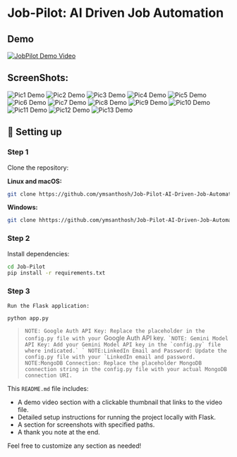 # Job-Pilot: AI Driven Job Automation

## Demo

[![JobPilot Demo Video](./JobPilot_Video/JobPilot_Demo_Thumbnail.png "JobPilot Demo Video")](./JobPilot_Video/JobPilot_Demo.mp4)


## ScreenShots:

![Pic1 Demo](./static/assets/JobPilot_Images/1.png "Pic 1 Demo")
![Pic2 Demo](./static/assets/JobPilot_Images/2.png "Pic 2 Demo")
![Pic3 Demo](./static/assets/JobPilot_Images/3.png "Pic 3 Demo")
![Pic4 Demo](./static/assets/JobPilot_Images/4.png "Pic 4 Demo")
![Pic5 Demo](./static/assets/JobPilot_Images/5.png "Pic 5 Demo")
![Pic6 Demo](./static/assets/JobPilot_Images/6.png "Pic 6 Demo")
![Pic7 Demo](./static/assets/JobPilot_Images/7.png "Pic 7 Demo")
![Pic8 Demo](./static/assets/JobPilot_Images/8.png "Pic 8 Demo")
![Pic9 Demo](./static/assets/JobPilot_Images/9.png "Pic 9 Demo")
![Pic10 Demo](./static/assets/JobPilot_Images/10.png "Pic 10 Demo")
![Pic11 Demo](./static/assets/JobPilot_Images/11.png "Pic 11 Demo")
![Pic12 Demo](./static/assets/JobPilot_Images/12.png "Pic 12 Demo")
![Pic13 Demo](./static/assets/JobPilot_Images/13.png "Pic 13 Demo")

## 🔧 Setting up

### Step 1

Clone the repository:

**Linux and macOS:**

```bash
git clone https://github.com/ymsanthosh/Job-Pilot-AI-Driven-Job-Automation.git
```

**Windows:**

```bash
git clone hhttps://github.com/ymsanthosh/Job-Pilot-AI-Driven-Job-Automation.git

```

### Step 2

Install dependencies:

```bash
cd Job-Pilot
pip install -r requirements.txt
```
### Step 3

```bash
Run the Flask application:

python app.py

```

> `NOTE: Google Auth API Key: Replace the placeholder in the config.py file with your `Google Auth API key.``
> `NOTE: Gemini Model API Key: Add your Gemini Model API key in the `config.py` file where indicated.`
>` NOTE:LinkedIn Email and Password: Update the config.py file with your `LinkedIn email and password.``
> `NOTE:MongoDB Connection: Replace the placeholder MongoDB connection string in the config.py file with your actual MongoDB connection URI.`


This `README.md` file includes:

- A demo video section with a clickable thumbnail that links to the video file.
- Detailed setup instructions for running the project locally with Flask.
- A section for screenshots with specified paths.
- A thank you note at the end.

Feel free to customize any section as needed!

